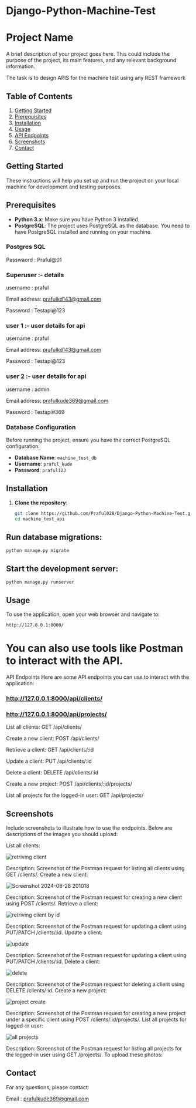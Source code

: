 ﻿# Django-Python-Machine-Test
# Project Name

A brief description of your project goes here. This could include the purpose of the project, its main features, and any relevant background information.

The task is to design APIS for the machine test using any REST framework

## Table of Contents

1. [Getting Started](#getting-started)
2. [Prerequisites](#prerequisites)
3. [Installation](#installation)
4. [Usage](#usage)
5. [API Endpoints](#api-endpoints)
6. [Screenshots](#screenshots)
7. [Contact](#contact)

## Getting Started

These instructions will help you set up and run the project on your local machine for development and testing purposes.

## Prerequisites

- **Python 3.x**: Make sure you have Python 3 installed.
- **PostgreSQL**: The project uses PostgreSQL as the database. You need to have PostgreSQL installed and running on your machine.

### Postgres SQL 
Passwaord : Praful@01

### Superuser :- details

username : praful

Email address: prafulkd143@gmail.com

Password : Testapi@123


### user 1 :- user details for api

username : praful

Email address: prafulkd143@gmail.com

Password : Testapi@123


### user 2 :- user details for api

username : admin

Email address: prafulkude369@gmail.com

Password : Testapi#369


### Database Configuration

Before running the project, ensure you have the correct PostgreSQL configuration:

- **Database Name**: `machine_test_db`
- **Username**: `praful_kude`
- **Password**: `praful123`

## Installation

1. **Clone the repository**:

   ```bash
   git clone https://github.com/Praful028/Django-Python-Machine-Test.git
   cd machine_test_api
   ```

## Run database migrations:

   ```
   python manage.py migrate
   ```

## Start the development server:
   ```
   python manage.py runserver
   ```

## Usage
To use the application, open your web browser and navigate to:
   ```
   http://127.0.0.1:8000/
   ```

# You can also use tools like Postman to interact with the API.
API Endpoints
Here are some API endpoints you can use to interact with the application:
### http://127.0.0.1:8000/api/clients/
### http://127.0.0.1:8000/api/projects/


List all clients:
GET /api/clients/

Create a new client:
POST /api/clients/

Retrieve a client:
GET /api/clients/:id

Update a client:
PUT /api/clients/:id

Delete a client:
DELETE /api/clients/:id

Create a new project:
POST /api/clients/:id/projects/

List all projects for the logged-in user:
GET /api/projects/

## Screenshots
Include screenshots to illustrate how to use the endpoints. Below are descriptions of the images you should upload:

List all clients:

![retriving client](https://github.com/user-attachments/assets/a211aea8-a347-407c-90b1-9c62bb3275b2)

Description: Screenshot of the Postman request for listing all clients using GET /clients/.
Create a new client:

![Screenshot 2024-08-28 201018](https://github.com/user-attachments/assets/6459b2e3-1c3c-420a-a227-952213ee64ad)

Description: Screenshot of the Postman request for creating a new client using POST /clients/.
Retrieve a client:

![retriving client by id](https://github.com/user-attachments/assets/1b1950c7-8ea0-404c-9481-820f6dac810d)


Description: Screenshot of the Postman request for updating a client using PUT/PATCH /clients/:id.
Update a client:

![update](https://github.com/user-attachments/assets/08042f7e-8a76-4f95-81b1-d0368c8c2319)


Description: Screenshot of the Postman request for updating a client using PUT/PATCH /clients/:id.
Delete a client:

![delete](https://github.com/user-attachments/assets/c4291f5c-dfb7-4a7e-868e-3108f016168f)


Description: Screenshot of the Postman request for deleting a client using DELETE /clients/:id.
Create a new project:

![project create](https://github.com/user-attachments/assets/b88e7eae-826c-41eb-a02c-9c7587c98e5c)


Description: Screenshot of the Postman request for creating a new project under a specific client using POST /clients/:id/projects/.
List all projects for logged-in user:

![all projects](https://github.com/user-attachments/assets/f60518b8-d19c-4fe5-ba21-99e4bdc7dd44)


Description: Screenshot of the Postman request for listing all projects for the logged-in user using GET /projects/.
To upload these photos:



## Contact
For any questions, please contact:

Email : prafulkude369@gmail.com
